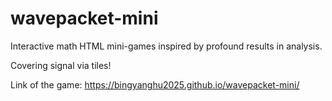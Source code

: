 # wavepacket-mini
Interactive math HTML mini-games inspired by profound results in analysis.

Covering signal via tiles!

Link of the game: https://bingyanghu2025.github.io/wavepacket-mini/
